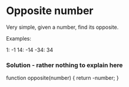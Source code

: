 # Opposite number

Very simple, given a number, find its opposite.

Examples:

1: -1
14: -14
-34: 34

### Solution - rather nothing to explain here

function opposite(number) {
return -number;
}
